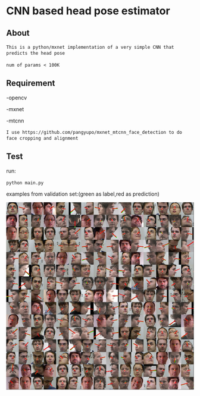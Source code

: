 # CNN based head pose estimator

## About

    This is a python/mxnet implementation of a very simple CNN that predicts the head pose

    num of params < 100K

## Requirement

-opencv

-mxnet

-mtcnn

    I use https://github.com/pangyupo/mxnet_mtcnn_face_detection to do face cropping and alignment

## Test

run:

``python main.py``

examples from validation set:(green as label,red as prediction)
<p align="center">
<img src="examples_in_validation_set.jpg" width="960">
</p>